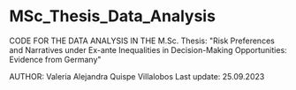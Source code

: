 # MSc_Thesis_Data_Analysis
CODE FOR THE DATA ANALYSIS IN THE M.Sc. Thesis:  "Risk Preferences and Narratives under Ex-ante Inequalities in Decision-Making Opportunities: Evidence from Germany"

AUTHOR: Valeria Alejandra Quispe Villalobos
Last update: 25.09.2023
